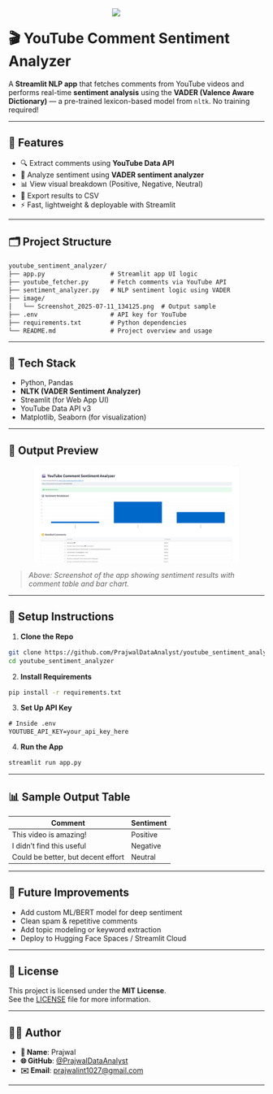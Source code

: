 
<img align="right" width="300" src="https://media.tenor.com/rePDfDWO3XoAAAAd/hacking.gif" />

# 🎬 YouTube Comment Sentiment Analyzer

A **Streamlit NLP app** that fetches comments from YouTube videos and performs real-time **sentiment analysis** using the **VADER (Valence Aware Dictionary)** — a pre-trained lexicon-based model from `nltk`. No training required!

---

## 🚀 Features

- 🔍 Extract comments using **YouTube Data API**
- 🧠 Analyze sentiment using **VADER sentiment analyzer**
- 📊 View visual breakdown (Positive, Negative, Neutral)
- 📁 Export results to CSV
- ⚡ Fast, lightweight & deployable with Streamlit

---

## 🗂️ Project Structure

```
youtube_sentiment_analyzer/
├── app.py                  # Streamlit app UI logic
├── youtube_fetcher.py      # Fetch comments via YouTube API
├── sentiment_analyzer.py   # NLP sentiment logic using VADER
├── image/
│   └── Screenshot_2025-07-11_134125.png  # Output sample
├── .env                    # API key for YouTube
├── requirements.txt        # Python dependencies
└── README.md               # Project overview and usage
```

---

## 🧠 Tech Stack

- Python, Pandas
- **NLTK (VADER Sentiment Analyzer)**
- Streamlit (for Web App UI)
- YouTube Data API v3
- Matplotlib, Seaborn (for visualization)

---

## 📸 Output Preview

<p align="center">
  <img src="image/Screenshot%202025-07-11%20134125.png" width="80%" alt="Sentiment Analysis Output"/>
</p>

> _Above: Screenshot of the app showing sentiment results with comment table and bar chart._

---

## 🔧 Setup Instructions

1. **Clone the Repo**
```bash
git clone https://github.com/PrajwalDataAnalyst/youtube_sentiment_analyzer.git
cd youtube_sentiment_analyzer
```

2. **Install Requirements**
```bash
pip install -r requirements.txt
```

3. **Set Up API Key**
```env
# Inside .env
YOUTUBE_API_KEY=your_api_key_here
```

4. **Run the App**
```bash
streamlit run app.py
```

---

## 📊 Sample Output Table

| Comment                            | Sentiment |
|------------------------------------|-----------|
| This video is amazing!             | Positive  |
| I didn’t find this useful          | Negative  |
| Could be better, but decent effort | Neutral   |

---

## 🚀 Future Improvements

- Add custom ML/BERT model for deep sentiment
- Clean spam & repetitive comments
- Add topic modeling or keyword extraction
- Deploy to Hugging Face Spaces / Streamlit Cloud

---

## 📜 License

This project is licensed under the **MIT License**.  
See the [LICENSE](LICENSE) file for more information.

---

## 🙋‍♂️ Author

- **👤 Name**: Prajwal  
- **🌐 GitHub**: [@PrajwalDataAnalyst](https://github.com/PrajwalDataAnalyst)  
- **✉️ Email**: prajwalint1027@gmail.com

---

